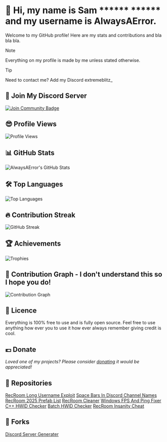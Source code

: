 # 👋 Hi, my name is Sam ****** ****** and my username is AlwaysAError.

Welcome to my GitHub profile! Here are my stats and contributions and bla bla bla.

> [!NOTE]
>  Everything on my profile is made by me unless stated otherwise.

> [!TIP]
> Need to contact me? Add my Discord extremeblitz_

## 🗿 Join My Discord Server
<a href="https://discord.gg/5qBMrNJAdh"><img src="https://img.shields.io/discord/1327612683301945404.svg?style=flat&label=Join%20Community&color=7289DA" alt="Join Community Badge"/></a>

## 😎 Profile Views
![Profile Views](https://komarev.com/ghpvc/?username=AlwaysAError)

## 📊 GitHub Stats
![AlwaysAError's GitHub Stats](https://github-readme-stats.vercel.app/api?username=AlwaysAError&show_icons=true&theme=radical&count_private=true&include_all_commits=true&show=reviews,discussions_started,discussions_answered)

## 🛠️ Top Languages
![Top Languages](https://github-readme-stats.vercel.app/api/top-langs/?username=AlwaysAError&layout=compact&theme=radical&langs_count=10&count_private=true)

## 🔥 Contribution Streak
![GitHub Streak](https://github-readme-streak-stats.herokuapp.com/?user=AlwaysAError&theme=radical&show_all=true)

## 🏆 Achievements
![Trophies](https://github-profile-trophy.vercel.app/?username=AlwaysAError&theme=radical&no-frame=false&margin-w=15)

## 📅 Contribution Graph - I don't understand this so I hope you do!
![Contribution Graph](https://github-readme-activity-graph.vercel.app/graph?username=AlwaysAError&theme=radical)

## 🪪 Licence
Everything is 100% free to use and is fully open source. Feel free to use anything how ever you  to use it how ever always remember giving credit is cool.

## 💷 Donate
<i>Loved one of my projects? Please consider [donating](https://paypal.me/NoNo213757) it would be appreciated!</i>

## 📃 Repositories
[RecRoom Long Username Exploit](https://github.com/AlwaysAError/RecRoom-Username-Exploit)
[Space Bars In Discord Channel Names](https://github.com/AlwaysAError/Space-Bars-In-Discord-Channel-Names)
[RecRoom 2025 Prefab List](https://github.com/AlwaysAError/RecRoom-Prefabs-2025)
[RecRoom Cleaner](https://github.com/AlwaysAError/RecRoom-Spoofer)
[Windows FPS And Ping Fixer](https://github.com/AlwaysAError/Windows-FPS-And-Ping-Fixer)
[C++ HWID Checker](https://github.com/AlwaysAError/CPlusPlus-HWID-Checker)
[Batch HWID Checker](https://github.com/AlwaysAError/Batch-HWID-Checker)
[RecRoom Insanity Cheat](https://github.com/AlwaysAError/Insanity)

## 🍴 Forks
[Discord Server Generater](https://github.com/AlwaysAError/Fork-Of-bytexenon)
